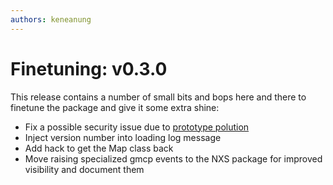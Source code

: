 ```yaml
---
authors: keneanung
---
```


# Finetuning: v0.3.0

This release contains a number of small bits and bops here and there to finetune the package and give it some extra shine:

- Fix a possible security issue due to [prototype polution](https://portswigger.net/daily-swig/prototype-pollution-the-dangerous-and-underrated-vulnerability-impacting-javascript-applications)
- Inject version number into loading log message
- Add hack to get the Map class back
- Move raising specialized gmcp events to the NXS package for improved visibility and document them
